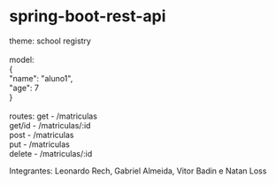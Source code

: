 # spring-boot-rest-api
theme: school registry <br>
 <br>
model: <br>
{ <br>
    "name": "aluno1", <br>
    "age": 7 <br>
} <br>
 <br>
routes:
get - /matriculas <br>
get/id - /matriculas/:id <br>
post - /matriculas <br>
put - /matriculas <br>
delete - /matriculas/:id <br>

Integrantes: Leonardo Rech, Gabriel Almeida, Vitor Badin e Natan Loss

